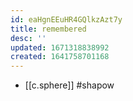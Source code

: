```yaml
---
id: eaHgnEEuHR4GQlkzAzt7y
title: remembered
desc: ''
updated: 1671318838992
created: 1641758701168
---
```




- [[c.sphere]] #shapow

